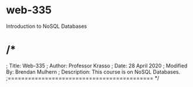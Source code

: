 # web-335
Introduction to NoSQL Databases


/*
============================================
; Title: Web-335
; Author: Professor Krasso
; Date: 28 April 2020
; Modified By: Brendan Mulhern
; Description: This course is on NoSQL Databases.
;===========================================
*/ 
